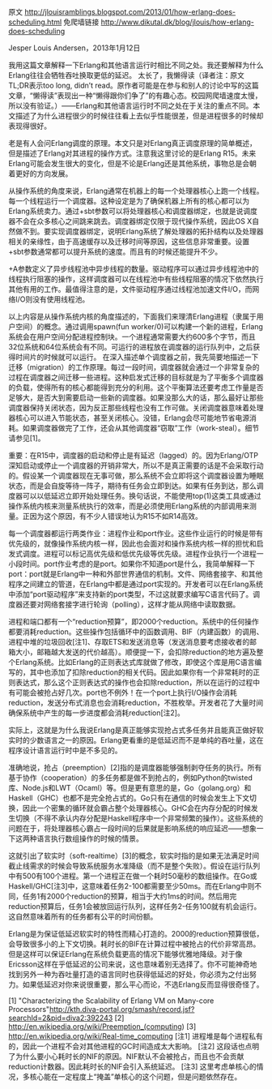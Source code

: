 原文 <http://jlouisramblings.blogspot.com/2013/01/how-erlang-does-scheduling.html>
免爬墙链接 <http://www.dikutal.dk/blog/jlouis/how-erlang-does-scheduling>

Jesper Louis Andersen，2013年1月12日

我用这篇文章解释一下Erlang和其他语言运行时相比不同之处。我还要解释为什么Erlang往往会牺牲吞吐换取更低的延迟。
太长了，我懒得读（译者注：原文TL;DR表示too long, didn’t read。原作者可能是在参与和别人的讨论中写的这篇文章，“懒得读”表现出一种“懒得跟你们争了”的有趣心态。校园网爬墙速度太慢，所以没有验证。）——Erlang和其他语言运行时不同之处在于关注的重点不同。本文描述了为什么进程很少的时候往往看上去似乎性能很差，但是进程很多的时候却表现得很好。

老是有人会问Erlang调度的原理。本文只是对Erlang真正调度原理的简单概述，但是描述了Erlang对其进程的操作方式。注意我这里讨论的是Erlang R15。未来Erlang可能会发生很大的变化，但是不论是Erlang还是其他系统，事物总是会朝着更好的方向发展。

从操作系统的角度来说，Erlang通常在机器上的每一个处理器核心上跑一个线程。每一个线程运行一个调度器。这种设定是为了确保机器上所有的核心都可以为Erlang系统卖力。通过+sbt参数可以将处理器核心和调度器绑定，也就是说调度器不会在众多核心之间跳来跳去。调度器绑定仅限于现代操作系统，因此OS X自然做不到。要实现调度器绑定，说明Erlang系统了解处理器的拓扑结构以及处理器相关的亲缘性，由于高速缓存以及迁移时间等原因，这些信息非常重要。设置+sbt参数通常都可以提升系统的速度。而且有的时候还能提升不少。

+A参数定义了异步线程池中异步线程的数量。驱动程序可以通过异步线程池中的线程执行阻塞的操作，这样调度器可以在线程池中有些线程阻塞的情况下依然执行其他有用的工作。最值得注意的是，文件驱动程序通过线程池加速文件I/O，而网络I/O则没有使用线程池。

以上内容是从操作系统内核的角度描述的，下面我们来理清Erlang进程（隶属于用户空间）的概念。通过调用spawn(fun worker/0)可以构建一个新的进程，Erlang系统会在用户空间分配进程控制块。一个进程通常需要大约600多个字节，而且32位系统和64位系统会有不同。可运行的进程放在调度器的运行队列中，之后获得时间片的时候就可以运行。
在深入描述单个调度器之前，我先简要地描述一下迁移（migration）的工作原理。每过一段时间，调度器就会通过一个非常复杂的过程在调度器之间迁移一些进程。这种启发式迁移的目标就是为了平衡多个调度器的负载，使得所有的核心都能得到充分的利用。这个平衡算法还要考虑工作量是否足够大，是否大到需要启动一些新的调度器。如果没那么大的话，那么最好让那些调度器保持关闭状态，因为反正那些线程也没有工作可做。关闭调度器意味着处理器核心可以进入节能状态，甚至关闭核心。没错，Erlang会尽可能地节省电源消耗。如果调度器做完了工作，还会从其他调度器“窃取”工作（work-steal）。细节请参见[1]。

重要：在R15中，调度器的启动和停止是有延迟（lagged）的。因为Erlang/OTP深知启动或停止一个调度器的开销非常大，所以不是真正需要的话是不会采取行动的。假设某一个调度器现在无事可做，那么系统不会立即将这个调度器设置为睡眠状态，而是会自旋等待一阵子，期待有任务会立即到达。如果有任务到达，那么调度器可以以低延迟立即开始处理任务。换句话说，不能使用top(1)这类工具或通过操作系统内核来测量系统执行的效率，而是必须使用Erlang系统的内部调用来测量。正因为这个原因，有不少人错误地认为R15不如R14高效。

每一个调度器都运行两类作业：进程作业和port作业。这些作业运行的时候是带有优先级的，就像操作系统内核一样，因此也会面对和操作系统内核一样的担忧和启发式调度。进程可以标记高优先级和低优先级等优先级。进程作业执行一个进程一小段时间。port作业考虑的是port。如果你不知道port是什么，我简单解释一下port：port就是Erlang中一种和外部世界通信的机制。文件、网络套接字、和其他程序之间建立的管道，在Erlang中都是通过port实现的。开发者可以在Erlang系统中添加“port驱动程序”来支持新的port类型，不过这就要求编写C语言代码了。调度器还要对网络套接字进行轮询（polling），这样才能从网络中读取数据。

进程和端口都有一个“reduction预算”，即2000个reduction。系统中的任何操作都要消耗reduction。这些操作包括循环中的函数调用、BIF（内建函数）的调用、进程中堆的垃圾回收[注1]、存取ETS和发送消息等（发送消息要考虑接收者的邮箱大小，邮箱越大发送的代价越高）。顺便提一下，会扣除reduction的地方遍及整个Erlang系统。比如Erlang的正则表达式库就做了修改，即使这个库是用C语言编写的，其中也添加了扣除reduction的相关代码。因此如果你有一个非常耗时的正则表达式，那么这个正则表达式的操作也会扣除reduction，所以在运行的过程中有可能会被抢占好几次。port也不例外！在一个port上执行I/O操作会消耗reduction，发送分布式消息也会消耗reduction，不胜枚举。开发者花了大量时间确保系统中产生的每一步进度都会消耗reduction[注2]。

实际上，这就是为什么我说Erlang是真正能够实现抢占式多任务并且能真正做好软实时的少数语言之一的原因。Erlang更看重的是低延迟而不是单纯的吞吐量，这在程序设计语言运行时中是不多见的。

准确地说，抢占（preemption）[2]指的是调度器能够强制剥夺任务的执行。所有基于协作（cooperation）的多任务都是做不到抢占的，例如Python的twisted库、Node.js和LWT（Ocaml）等。但是更有意思的是，Go（golang.org）和Haskell（GHC）也都不是完全抢占式的。Go只有在通信的时候会发生上下文切换，因此一个密集的循环就会霸占整个处理器核心。GHC会在内存分配的时候发生切换（不得不承认内存分配是Haskell程序中一个非常频繁的操作）。这些系统的问题在于，将处理器核心霸占一段时间的后果就是影响系统的响应延迟——想象一下这两种语言执行数组操作的时候的情景。

这就引出了软实时（soft-realtime）[3]的概念，软实时指的是如果无法满足时间截止线需求的时候会导致系统服务水准降级（而不是整个失败）。假设在运行队列中有500有100个进程。第一个进程正在做一个耗时50毫秒的数组操作。在Go或Haskell/GHC[注3]中，这意味着任务2-100都需要至少50ms。而在Erlang中则不同，任务1有2000个reduction的预算，相当于大约1ms的时间。然后用完reduction预算后，任务1会被放回运行队列，这样任务2-任务100就有机会运行。这自然意味着所有的任务都有公平的时间份额。

Erlang是为保证低延迟软实时的特性而精心打造的。2000的reduction预算很低，会导致很多小的上下文切换。耗时长的BIF在计算过程中被抢占的代价非常高昂。但是这样可以保证Erlang在系统负载更高的情况下能够优雅地降级。对于像Ericsson这样在乎低延迟的公司来说，这也意味着别无选择了。你不可能神奇地找到另外一种为吞吐量打造的语言同时也获得低延迟的好处，你必须为之付出努力。如果低延迟对你来说很重要，那么平心而论，不选Erlang反而显得很奇怪了。

[1] "Characterizing the Scalability of Erlang VM on Many-core Processors"<http://kth.diva-portal.org/smash/record.jsf?searchId=2&pid=diva2:392243>
[2] <http://en.wikipedia.org/wiki/Preemption_(computing>)
[3] <http://en.wikipedia.org/wiki/Real-time_computing>
[注1] 进程堆是每个进程私有的，因此一个进程不会对其他进程的GC时间造成太大影响。
[注2] 这段话也点明了为什么要小心耗时长的NIF的原因。NIF默认不会被抢占，而且也不会贡献reduction计数器。因此耗时长的NIF会引入系统延迟。
[注3] 这里考虑单核心的情况，多核心能在一定程度上“掩盖”单核心的这个问题，但是问题依然存在。
